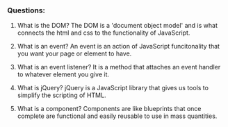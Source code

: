 ### Questions:
1. What is the DOM?
The DOM is a 'document object model' and is what connects the html and css to the functionality of JavaScript. 

2. What is an event?
An event is an action of JavaScript funcitonality that you want your page or element to have.

3. What is an event listener?
It is a method that attaches an event handler to whatever element you give it.

4. What is jQuery?
jQuery is a JavaScript library that gives us tools to simplify the scripting of HTML.

5. What is a component? 
Components are like blueprints that once complete are functional and easily reusable to use in mass quantities. 
